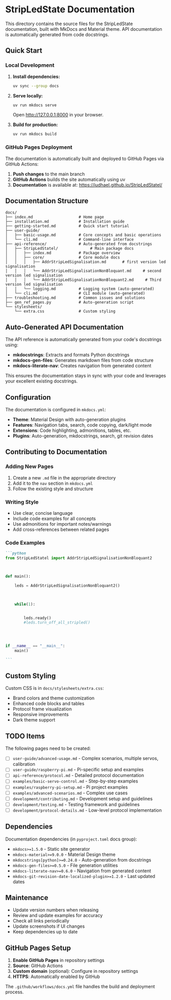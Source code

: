 # StripLedState Documentation

This directory contains the source files for the StripLedState documentation, built with MkDocs and Material theme. API documentation is automatically generated from code docstrings.

## Quick Start

### Local Development

1. **Install dependencies:**
   ```bash
   uv sync --group docs
   ```

2. **Serve locally:**
   ```bash
   uv run mkdocs serve
   ```
   
   Open http://127.0.0.1:8000 in your browser.

3. **Build for production:**
   ```bash
   uv run mkdocs build
   ```

### GitHub Pages Deployment

The documentation is automatically built and deployed to GitHub Pages via GitHub Actions:

1. **Push changes** to the main branch
2. **GitHub Actions** builds the site automatically using uv
3. **Documentation** is available at: https://iudhael.github.io/StripLedStatel/

## Documentation Structure

```
docs/
├── index.md                    # Home page
├── installation.md             # Installation guide  
├── getting-started.md          # Quick start tutorial
├── user-guide/
│   ├── basic-usage.md          # Core concepts and basic operations
│   └── cli.md                  # Command-line interface
├── api-reference/              # Auto-generated from docstrings
│   ├── StripLedStatel/              # Main package docs
│   │   ├── index.md            # Package overview
│   │   ├── core/               # Core module docs
│   │   │   ├── AddrStripLedSignalisation.md       # first version led signalisation
│   │   │   └── AddrStripLedSignalisationNonBloquant.md     # second version led signalisation
│   │   │   └── AddrStripLedSignalisationNonBloquant2.md     # Third version led signalisation
│   │   └── logging.md          # Logging system (auto-generated)
│   └── cli.md                  # CLI module (auto-generated)
├── troubleshooting.md          # Common issues and solutions
├── gen_ref_pages.py            # Auto-generation script
└── stylesheets/
    └── extra.css               # Custom styling
```

## Auto-Generated API Documentation

The API reference is automatically generated from your code's docstrings using:

- **mkdocstrings**: Extracts and formats Python docstrings
- **mkdocs-gen-files**: Generates markdown files from code structure  
- **mkdocs-literate-nav**: Creates navigation from generated content

This ensures the documentation stays in sync with your code and leverages your excellent existing docstrings.

## Configuration

The documentation is configured in `mkdocs.yml`:

- **Theme**: Material Design with auto-generation plugins
- **Features**: Navigation tabs, search, code copying, dark/light mode
- **Extensions**: Code highlighting, admonitions, tables, etc.
- **Plugins**: Auto-generation, mkdocstrings, search, git revision dates

## Contributing to Documentation

### Adding New Pages

1. Create a new `.md` file in the appropriate directory
2. Add it to the `nav` section in `mkdocs.yml`
3. Follow the existing style and structure

### Writing Style

- Use clear, concise language
- Include code examples for all concepts
- Use admonitions for important notes/warnings
- Add cross-references between related pages

### Code Examples

````markdown
```python
from StripLedStatel import AddrStripLedSignalisationNonBloquant2



def main():

    leds = AddrStripLedSignalisationNonBloquant2()

    

    while(1):


        leds.ready()
        #leds.turn_off_all_stripled()


    
    
if __name__ == "__main__":
    main()

```
````


## Custom Styling

Custom CSS is in `docs/stylesheets/extra.css`:

- Brand colors and theme customization
- Enhanced code blocks and tables
- Protocol frame visualization
- Responsive improvements
- Dark theme support

## TODO Items

The following pages need to be created:

- [ ] `user-guide/advanced-usage.md` - Complex scenarios, multiple servos, calibration
- [ ] `user-guide/raspberry-pi.md` - Pi-specific setup and examples
- [ ] `api-reference/protocol.md` - Detailed protocol documentation
- [ ] `examples/basic-servo-control.md` - Step-by-step examples
- [ ] `examples/raspberry-pi-setup.md` - Pi project examples
- [ ] `examples/advanced-scenarios.md` - Complex use cases
- [ ] `development/contributing.md` - Development setup and guidelines
- [ ] `development/testing.md` - Testing framework and guidelines
- [ ] `development/protocol-details.md` - Low-level protocol implementation

## Dependencies

Documentation dependencies (in `pyproject.toml` docs group):

- `mkdocs>=1.5.0` - Static site generator
- `mkdocs-material>=9.0.0` - Material Design theme  
- `mkdocstrings[python]>=0.24.0` - Auto-generation from docstrings
- `mkdocs-gen-files>=0.5.0` - File generation utilities
- `mkdocs-literate-nav>=0.6.0` - Navigation from generated content
- `mkdocs-git-revision-date-localized-plugin>=1.2.0` - Last updated dates

## Maintenance

- Update version numbers when releasing
- Review and update examples for accuracy
- Check all links periodically
- Update screenshots if UI changes
- Keep dependencies up to date

## GitHub Pages Setup

1. **Enable GitHub Pages** in repository settings
2. **Source**: GitHub Actions
3. **Custom domain** (optional): Configure in repository settings
4. **HTTPS**: Automatically enabled by GitHub

The `.github/workflows/docs.yml` file handles the build and deployment process.
